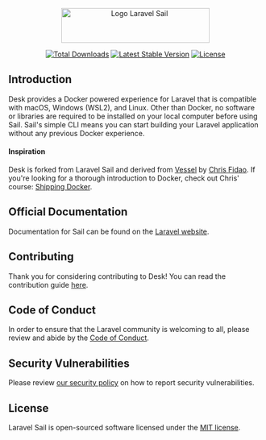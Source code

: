 <p align="center"><img width="294" height="69" src="/art/logo.svg" alt="Logo Laravel Sail"></p>

<p align="center">
<a href="https://packagist.org/packages/laravel/sail"><img src="https://img.shields.io/packagist/dt/laravel/sail" alt="Total Downloads"></a>
<a href="https://packagist.org/packages/laravel/sail"><img src="https://img.shields.io/packagist/v/laravel/sail" alt="Latest Stable Version"></a>
<a href="https://packagist.org/packages/laravel/sail"><img src="https://img.shields.io/packagist/l/laravel/sail" alt="License"></a>
</p>

## Introduction

Desk provides a Docker powered experience for Laravel that is compatible with macOS, Windows (WSL2), and Linux. Other than Docker, no software or libraries are required to be installed on your local computer before using Sail. Sail's simple CLI means you can start building your Laravel application without any previous Docker experience.

#### Inspiration

Desk is forked from Laravel Sail and derived from [Vessel](https://github.com/shipping-docker/vessel) by [Chris Fidao](https://github.com/fideloper). If you're looking for a thorough introduction to Docker, check out Chris' course: [Shipping Docker](https://serversforhackers.com/shipping-docker).

## Official Documentation

Documentation for Sail can be found on the [Laravel website](https://laravel.com/docs/sail).

## Contributing

Thank you for considering contributing to Desk! You can read the contribution guide [here](.github/CONTRIBUTING.md).

## Code of Conduct

In order to ensure that the Laravel community is welcoming to all, please review and abide by the [Code of Conduct](https://laravel.com/docs/contributions#code-of-conduct).

## Security Vulnerabilities

Please review [our security policy](https://github.com/laravel/sail/security/policy) on how to report security vulnerabilities.

## License

Laravel Sail is open-sourced software licensed under the [MIT license](LICENSE.md).

